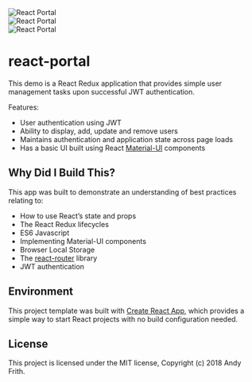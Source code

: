 <img src="https://raw.githubusercontent.com/andyfrith/react-portal/master/ReactPortal1.png" alt="React Portal" align="center" />
<br />
<img src="https://raw.githubusercontent.com/andyfrith/react-portal/master/ReactPortal2.png" alt="React Portal" align="center" />
<br />
<img src="https://raw.githubusercontent.com/andyfrith/react-portal/master/ReactPortal3.png" alt="React Portal" align="center" />
<br />

# react-portal

This demo is a React Redux application that provides simple user management tasks upon successful JWT authentication.

Features:

* User authentication using JWT
* Ability to display, add, update and remove users
* Maintains authentication and application state across page loads
* Has a basic UI built using React [Material-UI](https://material-ui-next.com/) components

## Why Did I Build This?

This app was built to demonstrate an understanding of best practices relating to:

* How to use React’s state and props
* The React Redux lifecycles
* ES6 Javascript
* Implementing Material-UI components
* Browser Local Storage
* The [react-router](https://reacttraining.com/react-router/) library
* JWT authentication

## Environment

This project template was built with [Create React App](https://github.com/facebookincubator/create-react-app), which provides a simple way to start React projects with no build configuration needed.

## License

This project is licensed under the MIT license, Copyright (c) 2018 Andy Frith.
